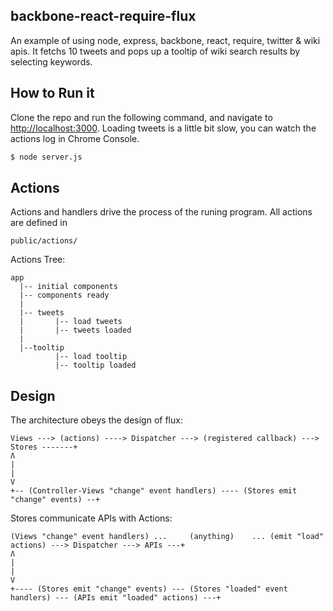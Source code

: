 backbone-react-require-flux
---------------------------

An example of using node, express, backbone, react, require, twitter & wiki apis. It fetchs 10 tweets and pops up a tooltip of wiki search results by selecting keywords.

How to Run it
-------------
Clone the repo and run the following command, and navigate to [http://localhost:3000](http://localhost:3000).
Loading tweets is a little bit slow, you can watch the actions log in Chrome Console.

```sh
$ node server.js
```

Actions
-------
Actions and handlers drive the process of the runing program. All actions are defined in

```
public/actions/
```

Actions Tree:

```
app
  |-- initial components
  |-- components ready
  |
  |-- tweets
  |       |-- load tweets
  |       |-- tweets loaded
  |
  |--tooltip
          |-- load tooltip
          |-- tooltip loaded
```

Design
------

The architecture obeys the design of flux:

```
Views ---> (actions) ----> Dispatcher ---> (registered callback) ---> Stores -------+
Ʌ                                                                                   |
|                                                                                   V
+-- (Controller-Views "change" event handlers) ---- (Stores emit "change" events) --+
```

Stores communicate APIs with Actions:

```
(Views "change" event handlers) ...     (anything)    ... (emit "load" actions) ---> Dispatcher ---> APIs ---+
Ʌ                                                                                                            |
|                                                                                                            V
+---- (Stores emit "change" events) --- (Stores "loaded" event handlers) --- (APIs emit "loaded" actions) ---+
```
